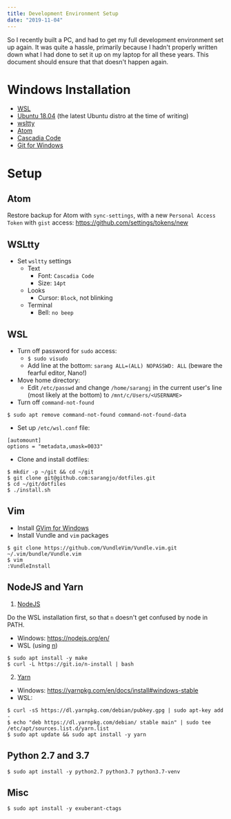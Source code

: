 ```yaml
---
title: Development Environment Setup
date: "2019-11-04"
---
```


So I recently built a PC, and had to get my full development environment set up again. It was quite a hassle, primarily because I hadn't properly written down what I had done to set it up on my laptop for all these years. This document should ensure that that doesn't happen again.

# Windows Installation

- [WSL](https://docs.microsoft.com/en-us/windows/wsl/install-win10)
- [Ubuntu 18.04](https://www.microsoft.com/en-us/p/ubuntu-1804-lts/9n9tngvndl3q) (the latest Ubuntu distro at the time of writing)
- [wsltty](https://github.com/mintty/wsltty)
- [Atom](https://atom.io)
- [Cascadia Code](https://github.com/microsoft/cascadia-code)
- [Git for Windows](https://git-scm.com)

# Setup

## Atom

Restore backup for Atom with `sync-settings`, with a new `Personal Access Token` with `gist` access: https://github.com/settings/tokens/new

## WSLtty

- Set `wsltty` settings
  - Text
    - Font: `Cascadia Code`
    - Size: `14pt`
  - Looks
    - Cursor: `Block`, not blinking
  - Terminal
    - Bell: `no beep`

## WSL

- Turn off password for `sudo` access:
  - `$ sudo visudo`
  - Add line at the bottom: `sarang ALL=(ALL) NOPASSWD: ALL` (beware the fearful editor, Nano!)
- Move home directory:
  - Edit `/etc/passwd` and change `/home/sarangj` in the current user's line (most likely at the bottom) to `/mnt/c/Users/<USERNAME>`
- Turn off `command-not-found`

```
$ sudo apt remove command-not-found command-not-found-data
```

- Set up `/etc/wsl.conf` file:

```
[automount]
options = "metadata,umask=0033"
```

- Clone and install dotfiles:

```
$ mkdir -p ~/git && cd ~/git
$ git clone git@github.com:sarangjo/dotfiles.git
$ cd ~/git/dotfiles
$ ./install.sh
```

## Vim

- Install [GVim for Windows](https://www.vim.org/download.php)
- Install Vundle and `vim` packages

```
$ git clone https://github.com/VundleVim/Vundle.vim.git ~/.vim/bundle/Vundle.vim
$ vim
:VundleInstall
```

## NodeJS and Yarn

1. [NodeJS](https://nodejs.org)

Do the WSL installation first, so that `n` doesn't get confused by node in PATH.

- Windows: https://nodejs.org/en/
- WSL (using [n](https://github.com/tj/n))

```
$ sudo apt install -y make
$ curl -L https://git.io/n-install | bash
```

2. [Yarn](https://yarnpkg.com)

- Windows: https://yarnpkg.com/en/docs/install#windows-stable
- WSL:

```
$ curl -sS https://dl.yarnpkg.com/debian/pubkey.gpg | sudo apt-key add -
$ echo "deb https://dl.yarnpkg.com/debian/ stable main" | sudo tee /etc/apt/sources.list.d/yarn.list
$ sudo apt update && sudo apt install -y yarn
```

## Python 2.7 and 3.7

```
$ sudo apt install -y python2.7 python3.7 python3.7-venv
```

## Misc

```
$ sudo apt install -y exuberant-ctags
```
